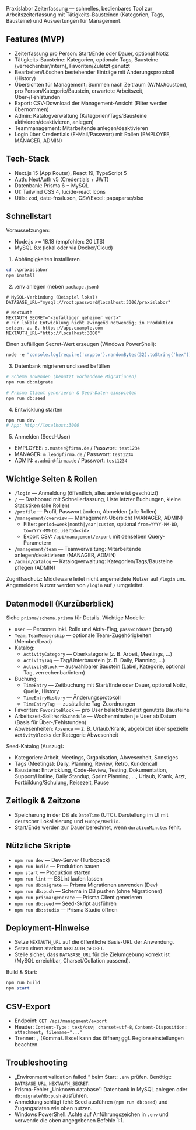 Praxislabor Zeiterfassung — schnelles, bedienbares Tool zur Arbeitszeiterfassung mit Tätigkeits-Bausteinen (Kategorien, Tags, Bausteine) und Auswertungen für Management.

## Features (MVP)

- Zeiterfassung pro Person: Start/Ende oder Dauer, optional Notiz
- Tätigkeits-Bausteine: Kategorien, optionale Tags, Bausteine (verrechenbar/intern), Favoriten/Zuletzt genutzt
- Bearbeiten/Löschen bestehender Einträge mit Änderungsprotokoll (History)
- Übersichten für Management: Summen nach Zeitraum (W/M/J/custom), pro Person/Kategorie/Baustein, erwartete Arbeitszeit, Über-/Fehlstunden
- Export: CSV-Download der Management-Ansicht (Filter werden übernommen)
- Admin: Katalogverwaltung (Kategorien/Tags/Bausteine aktivieren/deaktivieren, anlegen)
- Teammanagement: Mitarbeitende anlegen/deaktivieren
- Login über Credentials (E-Mail/Passwort) mit Rollen (EMPLOYEE, MANAGER, ADMIN)

## Tech-Stack

- Next.js 15 (App Router), React 19, TypeScript 5
- Auth: NextAuth v5 (Credentials + JWT)
- Datenbank: Prisma 6 + MySQL
- UI: Tailwind CSS 4, lucide-react Icons
- Utils: zod, date-fns/luxon, CSV/Excel: papaparse/xlsx

## Schnellstart

Voraussetzungen:

- Node.js >= 18.18 (empfohlen: 20 LTS)
- MySQL 8.x (lokal oder via Docker/Cloud)

1) Abhängigkeiten installieren

```powershell
cd .\praxislabor
npm install
```

2) .env anlegen (neben `package.json`)

```env
# MySQL-Verbindung (Beispiel lokal)
DATABASE_URL="mysql://root:password@localhost:3306/praxislabor"

# NextAuth
NEXTAUTH_SECRET="<zufälliger_geheimer_wert>"
# Für lokale Entwicklung nicht zwingend notwendig; in Produktion setzen, z. B. https://app.example.com
NEXTAUTH_URL="http://localhost:3000"
```

Einen zufälligen Secret-Wert erzeugen (Windows PowerShell):

```powershell
node -e "console.log(require('crypto').randomBytes(32).toString('hex'))"
```

3) Datenbank migrieren und seed befüllen

```powershell
# Schema anwenden (benutzt vorhandene Migrationen)
npm run db:migrate

# Prisma Client generieren & Seed-Daten einspielen
npm run db:seed
```

4) Entwicklung starten

```powershell
npm run dev
# App: http://localhost:3000
```

5) Anmelden (Seed-User)

- EMPLOYEE: `p.muster@firma.de` / Passwort: `test1234`
- MANAGER: `m.lead@firma.de` / Passwort: `test1234`
- ADMIN: `a.admin@firma.de` / Passwort: `test1234`

## Wichtige Seiten & Rollen

- `/login` — Anmeldung (öffentlich, alles andere ist geschützt)
- `/` — Dashboard mit Schnellerfassung, Liste letzter Buchungen, kleine Statistiken (alle Rollen)
- `/profile` — Profil, Passwort ändern, Abmelden (alle Rollen)
- `/management/overview` — Management-Übersicht (MANAGER, ADMIN)
	- Filter: `period=week|month|year|custom`, optional `from=YYYY-MM-DD`, `to=YYYY-MM-DD`, `userId=<id>`
	- Export CSV: `/api/management/export` mit denselben Query-Parametern
- `/management/team` — Teamverwaltung: Mitarbeitende anlegen/deaktivieren (MANAGER, ADMIN)
- `/admin/catalog` — Katalogverwaltung: Kategorien/Tags/Bausteine pflegen (ADMIN)

Zugriffsschutz: Middleware leitet nicht angemeldete Nutzer auf `/login` um. Angemeldete Nutzer werden von `/login` auf `/` umgeleitet.

## Datenmodell (Kurzüberblick)

Siehe `prisma/schema.prisma` für Details. Wichtige Modelle:

- `User` — Personen inkl. Rolle und Aktiv-Flag, `passwordHash` (bcrypt)
- `Team`, `TeamMembership` — optionale Team-Zugehörigkeiten (Member/Lead)
- Katalog:
	- `ActivityCategory` — Oberkategorie (z. B. Arbeit, Meetings, …)
	- `ActivityTag` — Tag/Unterbaustein (z. B. Daily, Planning, …)
	- `ActivityBlock` — auswählbarer Baustein (Label, Kategorie, optional Tag, verrechenbar/intern)
- Buchung:
	- `TimeEntry` — Zeitbuchung mit Start/Ende oder Dauer, optional Notiz, Quelle, History
	- `TimeEntryHistory` — Änderungsprotokoll
	- `TimeEntryTag` — zusätzliche Tag-Zuordnungen
- Favoriten: `FavoriteBlock` — pro User beliebte/zuletzt genutzte Bausteine
- Arbeitszeit-Soll: `WorkSchedule` — Wochenminuten je User ab Datum (Basis für Über-/Fehlstunden)
- Abwesenheiten: `Absence` — z. B. Urlaub/Krank, abgebildet über spezielle `ActivityBlock`s der Kategorie Abwesenheit

Seed-Katalog (Auszug):

- Kategorien: Arbeit, Meetings, Organisation, Abwesenheit, Sonstiges
- Tags (Meetings): Daily, Planning, Review, Retro, Kundencall
- Bausteine: Entwicklung, Code-Review, Testing, Dokumentation, Support/Hotline, Daily Standup, Sprint Planning, …, Urlaub, Krank, Arzt, Fortbildung/Schulung, Reisezeit, Pause

## Zeitlogik & Zeitzone

- Speicherung in der DB als `DateTime` (UTC). Darstellung im UI mit deutscher Lokalisierung und `Europe/Berlin`.
- Start/Ende werden zur Dauer berechnet, wenn `durationMinutes` fehlt.

## Nützliche Skripte

- `npm run dev` — Dev-Server (Turbopack)
- `npm run build` — Produktion bauen
- `npm start` — Produktion starten
- `npm run lint` — ESLint laufen lassen
- `npm run db:migrate` — Prisma Migrationen anwenden (Dev)
- `npm run db:push` — Schema in DB pushen (ohne Migrationen)
- `npm run prisma:generate` — Prisma Client generieren
- `npm run db:seed` — Seed-Skript ausführen
- `npm run db:studio` — Prisma Studio öffnen

## Deployment-Hinweise

- Setze `NEXTAUTH_URL` auf die öffentliche Basis-URL der Anwendung.
- Setze einen starken `NEXTAUTH_SECRET`.
- Stelle sicher, dass `DATABASE_URL` für die Zielumgebung korrekt ist (MySQL erreichbar, Charset/Collation passend).

Build & Start:

```powershell
npm run build
npm start
```

## CSV-Export

- Endpoint: `GET /api/management/export`
- Header: `Content-Type: text/csv; charset=utf-8`, `Content-Disposition: attachment; filename="..."`
- Trenner: `,` (Komma). Excel kann das öffnen; ggf. Regionseinstellungen beachten.

## Troubleshooting

- „Environment validation failed.“ beim Start: `.env` prüfen. Benötigt: `DATABASE_URL`, `NEXTAUTH_SECRET`.
- Prisma-Fehler „Unknown database“: Datenbank in MySQL anlegen oder `db:migrate`/`db:push` ausführen.
- Anmeldung schlägt fehl: Seed ausführen (`npm run db:seed`) und Zugangsdaten wie oben nutzen.
- Windows PowerShell: Achte auf Anführungszeichen in `.env` und verwende die oben angegebenen Befehle 1:1.


